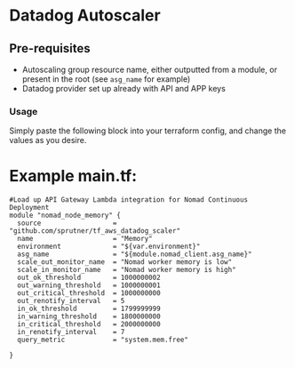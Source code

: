 # Datadog Autoscaler #

## Pre-requisites ##
* Autoscaling group resource name, either outputted from a module, or present in the root (see `asg_name` for example)
* Datadog provider set up already with API and APP keys

### Usage ###
Simply paste the following block into your terraform config, and change the values as you desire.

# Example main.tf: #

```hcl
#Load up API Gateway Lambda integration for Nomad Continuous Deployment
module "nomad_node_memory" {
  source                  = "github.com/sprutner/tf_aws_datadog_scaler"
  name                    = "Memory"
  environment             = "${var.environment}"
  asg_name                = "${module.nomad_client.asg_name}"
  scale_out_monitor_name  = "Nomad worker memory is low"
  scale_in_monitor_name   = "Nomad worker memory is high"
  out_ok_threshold        = 1000000002
  out_warning_threshold   = 1000000001
  out_critical_threshold  = 1000000000
  out_renotify_interval   = 5
  in_ok_threshold         = 1799999999
  in_warning_threshold    = 1800000000
  in_critical_threshold   = 2000000000
  in_renotify_interval    = 7
  query_metric            = "system.mem.free"

}
```
